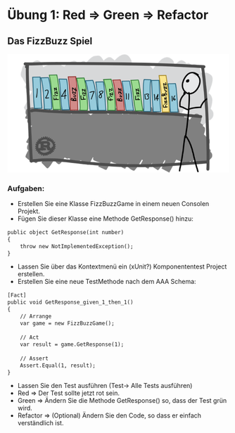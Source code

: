 ﻿# Übung 1: Red => Green => Refactor


## Das FizzBuzz Spiel
![](image.png)

### Aufgaben:
- Erstellen Sie eine Klasse FizzBuzzGame in einem neuen Consolen Projekt.
- Fügen Sie dieser Klasse eine Methode GetResponse() hinzu:
```
public object GetResponse(int number)
{
	throw new NotImplementedException();
}
```
- Lassen Sie über das Kontextmenü ein (xUnit?) Komponententest Project erstellen.
- Erstellen Sie eine neue TestMethode nach dem AAA Schema:
```
[Fact]
public void GetResponse_given_1_then_1()
{
    // Arrange
    var game = new FizzBuzzGame();
        
    // Act
    var result = game.GetResponse(1);

    // Assert
    Assert.Equal(1, result);
} 
```
- Lassen Sie den Test ausführen (Test-> Alle Tests ausführen)
- Red => Der Test sollte jetzt rot sein.
- Green => Ändern Sie die Methode GetResponse() so, dass der Test grün wird.
- Refactor => (Optional) Ändern Sie den Code, so dass er einfach verständlich ist.




